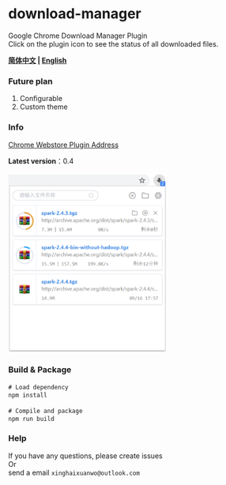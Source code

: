 # **download-manager**
Google Chrome Download Manager Plugin  
Click on the plugin icon to see the status of all downloaded files.

**[简体中文](../README.md) | [English](docs/README_EN.md)**

### **Future plan**
1. Configurable
2. Custom theme

### **Info**
[Chrome Webstore Plugin Address](https://chrome.google.com/webstore/detail/%E4%B8%8B%E8%BD%BD%E7%AE%A1%E7%90%86%E5%99%A8/ofpglhlcdbjdhlacgbljnildhajfmlei)  

**Latest version**：0.4

<img src="../docs/img/1.png" width="320" hegiht="420" alt=""/>

### **Build & Package**
```
# Load dependency
npm install

# Compile and package
npm run build
```

### Help
If you have any questions, please create issues  
Or  
send a email `xinghaixuanwo@outlook.com`
